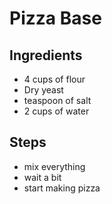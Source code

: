 # Pizza Base


## Ingredients
- 4 cups of flour
- Dry yeast
- teaspoon of salt
- 2 cups of water

## Steps 
- mix everything
- wait a bit
- start making pizza